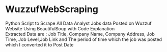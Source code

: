 # WuzzufWebScraping
Python Script to Scrape All Data Analyst Jobs data Posted on Wuzzuf Website Using BeautifulSoup with Code Explanation<br>
Extracted Data are : Job Title, Company Name, Company Address, Job Time, Job Level,Job Link and The period of time which the job was posted which I converted it to Post Date
